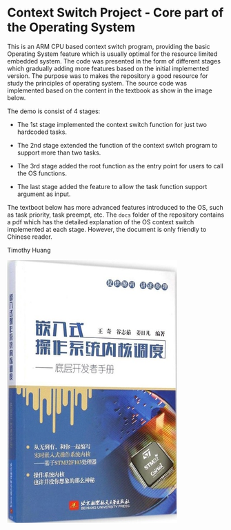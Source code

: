 # Context Switch Project - Core part of the Operating System

This is an ARM CPU based context switch program, providing the basic Operating System feature which is usually optimal for the resource limited embedded system.
The code was presented in the form of different stages which gradually adding more features based on the initial implemented version. The purpose was to makes the repository a good resource for study the principles of operating system.
The source code was implemented based on the content in the textbook as show in the image below.

The demo is consist of 4 stages:

+ The 1st stage implemented the context switch function for just two hardcoded tasks.

+ The 2nd stage extended the function of the context switch program to support more than two tasks.

+ The 3rd stage added the root function as the entry point for users to call the OS functions.

+ The last stage added the feature to allow the task function support argument as input.

The textboot below has more advanced features introduced to the OS, such as task priority, task preempt, etc. 
The `docs` folder of the repository contains a pdf which has the detailed explanation of the OS context switch implemented at each stage.
However, the document is only friendly to Chinese reader.

Timothy Huang

![alt text](https://github.com/yxh1126/context-switching-demo/blob/main/docs/book_cover.jpg?raw=true)
